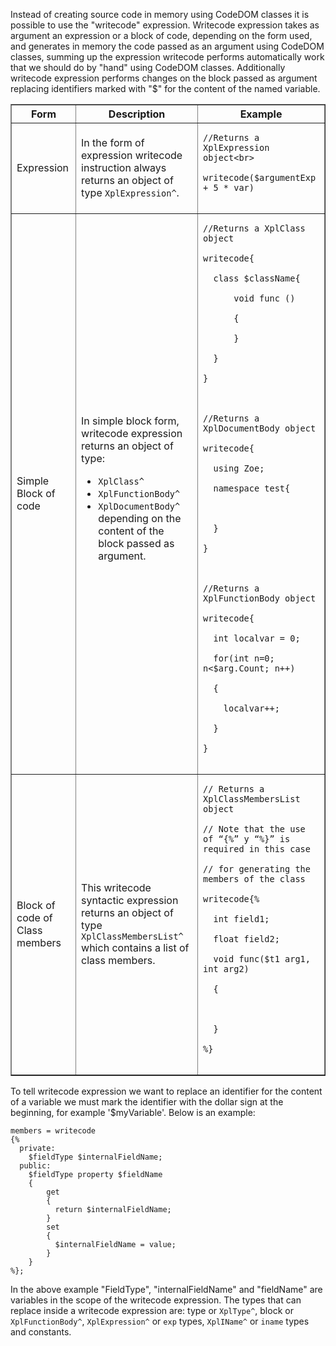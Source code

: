 Instead of creating source code in memory using CodeDOM classes it is possible to use the "writecode" expression. Writecode expression takes as argument an expression or a block of code, depending on the form used, and generates in memory the code passed as an argument using CodeDOM classes, summing up the expression writecode performs automatically  work that we should do by "hand" using CodeDOM classes. Additionally writecode expression performs changes on the block passed as argument replacing identifiers marked with "$" for the content of the named variable.

<table border='1'>
<tr>
<th>Form</th>
<th>Description</th>
<th>Example</th>
</tr>
<tr>
<td>
Expression<br>
</td>
<td>In the form of expression writecode instruction always returns an object of type <code>XplExpression^</code>.</td>
<td>
<pre><code>//Returns a XplExpression object&lt;br&gt; <br>
writecode($argumentExp + 5 * var)<br>
</code></pre>
</td>
</tr>
<tr>
<td>
Simple Block of code<br>
</td>
<td>In simple block form, writecode expression returns an object of type:<br>
<ul><li><code>XplClass^</code>
</li><li><code>XplFunctionBody^</code>
</li><li><code>XplDocumentBody^</code>
depending on the content of the block passed as argument.</td>
<td>
<pre><code>//Returns a XplClass object <br>
writecode{ <br>
  class $className{<br>
      void func () <br>
      { <br>
      } <br>
  } <br>
}<br>
<br>
//Returns a XplDocumentBody object <br>
writecode{ <br>
  using Zoe; <br>
  namespace test{<br>
  <br>
  }<br>
}<br>
<br>
//Returns a XplFunctionBody object <br>
writecode{ <br>
  int localvar = 0; <br>
  for(int n=0; n&lt;$arg.Count; n++)<br>
  { <br>
    localvar++; <br>
  } <br>
}<br>
</code></pre>
</td>
</li></ul><blockquote></tr>
<tr>
<blockquote><td>Block of code of Class members</td>
<td>This writecode syntactic expression returns an object of type <code>XplClassMembersList^</code> which contains a list of class members.</td>
<blockquote><td>
<pre><code>// Returns a XplClassMembersList object <br>
// Note that the use of “{%” y “%}” is required in this case<br>
// for generating the members of the class <br>
writecode{% <br>
  int field1; <br>
  float field2; <br>
  void func($t1 arg1, int arg2) <br>
  { <br>
  <br>
  } <br>
%}<br>
</code></pre>
</td>
</blockquote></blockquote></tr>
</table></blockquote>

To tell writecode expression we want to replace an identifier for the content of a variable we must mark the identifier with the dollar sign at the beginning, for example '$myVariable'. Below is an example:

```
members = writecode 
{%
  private: 
    $fieldType $internalFieldName; 
  public: 
    $fieldType property $fieldName
    {
        get
        { 
          return $internalFieldName; 
        } 
        set
        { 
          $internalFieldName = value; 
        } 
    } 
%};
```

In the above example "FieldType", "internalFieldName" and "fieldName" are variables in the scope of the writecode expression. The types that can replace inside a writecode  expression are: type or `XplType^`, block or `XplFunctionBody^`,  `XplExpression^` or `exp` types, `XplIName^` or `iname` types and constants.